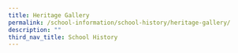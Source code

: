 ```yaml
---
title: Heritage Gallery
permalink: /school-information/school-history/heritage-gallery/
description: ""
third_nav_title: School History
---
```


